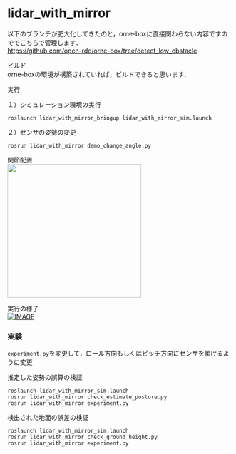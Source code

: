 # lidar_with_mirror

以下のブランチが肥大化してきたのと，orne-boxに直接関わらない内容ですのででこちらで管理します．  
https://github.com/open-rdc/orne-box/tree/detect_low_obstacle

ビルド  
orne-boxの環境が構築されていれば，ビルドできると思います．

実行  

１）シミュレーション環境の実行  
```
roslaunch lidar_with_mirror_bringup lidar_with_mirror_sim.launch
```

２）センサの姿勢の変更  
```
rosrun lidar_with_mirror demo_change_angle.py
```

関節配置  
<img src="https://user-images.githubusercontent.com/5755200/191669025-2a382114-529b-44cf-bc44-abda95df3f5a.png" width="300">

実行の様子  
[![IMAGE](http://img.youtube.com/vi/xApM7J0YAwk/0.jpg)](https://youtu.be/xApM7J0YAwk)

### 実験

`experiment.py`を変更して，ロール方向もしくはピッチ方向にセンサを傾けるように変更

推定した姿勢の誤算の検証
```
roslaunch lidar_with_mirror_sim.launch
rosrun lidar_with_mirror check_estimate_posture.py
rosrun lidar_with_mirror experiment.py
```

検出された地面の誤差の検証
```
roslaunch lidar_with_mirror_sim.launch
rosrun lidar_with_mirror check_ground_height.py
rosrun lidar_with_mirror experiment.py
```
